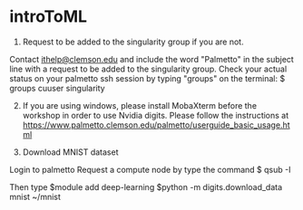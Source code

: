 # introToML

1. Request to be added to the singularity group if you are not.

Contact ithelp@clemson.edu and include the word "Palmetto" in the subject line with a request to be added to the singularity group.
Check your actual status on your palmetto ssh session by typing "groups" on the terminal:
    $ groups cuuser singularity

2. If you are using windows, please install MobaXterm before the workshop in order to use Nvidia digits. Please follow the instructions at https://www.palmetto.clemson.edu/palmetto/userguide_basic_usage.html

3. Download MNIST dataset

Login to palmetto
Request a compute node by type the command
$ qsub -I

Then type
$module add deep-learning
$python -m digits.download_data mnist ~/mnist
